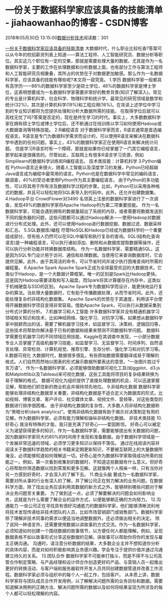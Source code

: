 
# 一份关于数据科学家应该具备的技能清单 - jiahaowanhao的博客 - CSDN博客


2018年05月30日 13:15:00[数据分析技术](https://me.csdn.net/jiahaowanhao)阅读数：301


[一份关于数据科学家应该具备的技能清单](http://cda.pinggu.org/view/25683.html)
大数据时代，什么职业比较吃香?答案可以从今年的校招薪资列表上知道——算法工程师、人工智能研究员、数据分析等职位。其实这几个职位有一定的交集，那就是需要处理大量的数据，尤其是作为一名数据科学家，主要的工作在处理数据和分析数据上面，也有部分工作与算法工程师和人工智能研究员相重叠，其所占的优势在于对数据更加敏感。那么作为一名数据科学家，应该具备的技能有哪些呢?本文将一窥究竟。
1.学历
数据科学家一般都具有高学历——88%的数据科学家至少是硕士学位，46%的数据科学家是博士学位，这表明想要成为一名数据科学家需要非常好的教育背景(知识了解深入)。常见的专业是计算机科学、社会科学、物理科学和统计学。最常见的研究领域是数学和统计(32%)，其次是计算机科学(19%)和工程应用(16%)。在攻读上述学位中学习到的专业知识都将为您提供处理和分析大数据所需的技能。
在取得学位后就可以高枕无忧了吗?答案是否定的，现在是终生学习的时代。事实上，大多数数据科学家在拥有硕士学位或博士学位后，还不断通过在线训练以学习如何使用Hadoop或大数据查询等特殊技能。
2.R编程语言
对于数据科学家而言，R语言通常是首选编程语言。R语言是专门为数据科学需求而设计的，可以使用R语言来解决在数据科学中遇到的任何问题。事实上，43%的数据科学家正在使用R语言来解决统计问题。
但是学习R语言时有一个障碍，那就是如果你已经掌握了一门其它编程语言，那学起来是很痛苦的。尽管如此，互联网上有很多R语言学习资源，例如Simplilearn的数据科学训练和R编程语言。
技术类技能：计算机科学
3.Python编程
Python语言近来很火，随着人工智能以及深度学习的发展，Python已经超越Java语言成为编程中最常用的语言。Python也是在数据科学中常见的编码语言，据调查，40%的受访者使用Python作为其主要编程语言。
由于Python的多功能性，可以将其用于所有涉及数据科学过程的步骤。比如，Python可以采用各种格式的数据，并且可以轻松地将SQL表导入到代码中。此外，还允许创建数据集。
4.Hadoop平台
CrowdFlower对3490 名领英上注册的数据科学家进行了一次调查，发现49%的数据科学家将Apache Hadoop列为第二项重要技能。
作为一名数据科学家，可能会遇到拥有的数据量超出了系统的内存，或者需要将数据发送到不同的服务器的问题，这些问题都可以通过Hadoop解决——使用Hadoop对数据进行分布式处理。此外，还可以使用Hadoop进行数据挖掘、数据过滤、数据采样和汇总。
5.SQL数据库/编程
尽管NoSQL和Hadoop已经成为数据科学的一个重要组成部分，但有些人仍然可以在SQL中编写和执行复杂的查询。SQL(结构化查询语言)是一种编程语言，可以执行诸如添加、删除和从数据库提取数据等操作，还可以执行分析功能并转换数据库结构。
作为一名数据科学家，需要精通SQL。这是因为SQL专门设计用于访问、通信和处理数据。当使用它来查询数据库时，它会提供见解。此外，由于其简洁的命令，可以节省时间并减少执行困难查询时所需的编程量。
6.Apache Spark
Apache Spark正成为全球最受欢迎的大数据技术。它类似于Hadoop，是一个大数据计算框架。唯一的区别是Spark比Hadoop更快。这是因为Hadoop需要读取和写入磁盘，而Spark将其计算缓存在内存中，这类似于机械硬盘与SSD的区别。
Apache Spark专为数据科学而设计，能更快地运行复杂的算法。当处理大量数据时，它有助于传播数据处理，从而节省时间。此外，还能处理复杂的非结构化数据集。
Apache Spark的优势在于其速度，利用该平台使得开展数据科学项目变得非常容易。借助Apache Spark，可以执行从数据采集到分布式计算的分析。
7.机器学习和人工智能
许多数据科学家并没有精通机器学习领域相关知识和技术，比如神经网络、强化学习、对抗学习等。如果想从数据科学家中脱颖而出的话，需要了解机器学习技术，如监督学习、决策树、逻辑回归等，这些技术将帮助你解决基于已有的数据和结果来预测不同数据科学问题。
数据科学需要在机器学习的不同领域应用技能，Kaggle在其调查中发现，一小部分数据专业人员掌握了高级机器学习技能，如监督学习、无监督学习、时间序列、自然语言处理、异常检测、计算机视觉、推荐引擎、生存分析、强化学习和对抗学习等。
8.数据可视化
大数据时代，数据很多很乱，有些原始数据需要翻译成易于理解的格式。人们自然而然地以图表的形式展示数据所要表达的意思，“一张图片胜过千言万语”。
作为一名数据科学家，必须能够借助数据可视化工具(如ggplot、d3.js和Matplottlib以及Tableau)来可视化数据，这些工具能将项目的复杂结果转换为易于理解的格式。
数据可视化为组织提供了直接处理数据的机会，可以迅速掌握见解，帮助他们抓住新的商业机会并保持领先地位。
9.非结构化数据
数据科学家能够处理非结构化数据至关重要，非结构化数据是不适合定义为数据库的形式，比如视频、博客文章、客户评论、社交媒体文章、视频文件、音频等，对这些类型的数据进行排序很困难。
由于非结构化数据的复杂性，大多数人将非结构化数据称为“黑暗分析(dark analytics)”。使用非结构化数据有助于揭示对决策制定有用的见解。作为数据科学家，必须有能力理解和操纵非结构化数据。
非技术类技能
10.好奇心
我没有特殊的才能，我只是充满了好奇心——爱因斯坦。
好奇心可以被定义为渴望获得更多的知识，作为一名数据科学家，需要能够提出有关数据的问题，因为数据科学家将大约80%的时间用于发现和准备数据。由于数据科学领域是一个发展非常迅速的领域，必须学习更多知识以保持不落伍。
通过在线阅读内容并阅读关于数据科学趋势的相关书籍来定期更新知识，不要被互联网上的大量数据所淹没，必须能够知道如何理解这一切。好奇心是作为数据科学家取得成功所需的技能之一。例如，第一次看到收集到的数据时，不知道这些数据有什么意义。但好奇心将帮助你筛选数据以找到答案和更多见解。这就像两个人相亲一样，只有当你对另一方感到好奇时，才会深入的了解下去。
11.商业头脑
要成为一名数据科学家，需要对所从事的行业有深入的了解，并了解公司正在努力解决的业务问题。在数据科学方面，除了找出业务应该利用其数据的新方式之外，能够辨别哪些问题对于解决业务问题至关重要。
为了做到这一点，必须了解要解决的问题会如何影响业务，这就是为什么需要了解企业的运作方式，以便能够朝正确的方向努力。
12.沟通能力
一些公司正在寻找具有很好沟通能力的数据科学家，他们能够清晰流利地将技术发现传递给非技术团队的人员，比如市场营销部门或销售部门。数据科学家除了理解非技术同事的需求以便适当地调整数据外，还必须做出相关的决定。
除了说同一种语言外，还需要使用数据以讲故事的方式交流。作为一名数据科学家，必须知道如何创建一个围绕数据的故事情节，以方便任何人都能理解。例如，呈现数据表格不如以故事形式分享这些数据的见解。讲故事可以帮助你将你的发现与雇主正确沟通。
沟通时，请注意分析数据的结果，大多数企业主并不想知道你分析的具体内容，而是对如何积极影响其业务感兴趣。学会专注于提供价值并通过沟通建立持久的关系。
13.团队合作
数据科学家不可能单打独斗，而是不得不与公司高管合作制定策略、与产品经理和设计师合作创造更好的产品、与营销人员一起推出更好的转换活动、与客户端和服务器软件开发人员共同创建数据管道并改善工作流程。数据科学家必须与组织中的每个人一起工作，包括客户。
从本质上讲，数据科学家将与团队成员合作开发用例，以了解解决问题所需的业务目标和数据。需要知道解决用例的正确方法、解决问题所需的数据以及如何将结果呈现为所涉及的每个人都可以轻松理解的内容。

